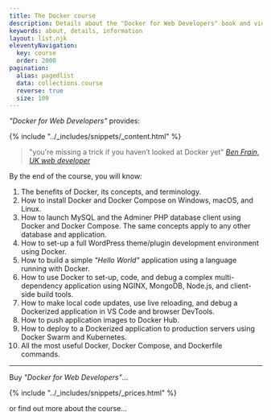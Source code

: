 ```yaml
---
title: The Docker course
description: Details about the "Docker for Web Developers" book and video course.
keywords: about, details, information
layout: list.njk
eleventyNavigation:
  key: course
  order: 2000
pagination:
  alias: pagedlist
  data: collections.course
  reverse: true
  size: 100
---
```


*"Docker for Web Developers"* provides:

{% include "../_includes/snippets/_content.html" %}

> "you're missing a trick if you haven’t looked at Docker yet"
> <cite>[Ben Frain, UK web developer](https://benfrain.com/)</cite>

By the end of the course, you will know:

1. The benefits of Docker, its concepts, and terminology.
1. How to install Docker and Docker Compose on Windows, macOS, and Linux.
1. How to launch MySQL and the Adminer PHP database client using Docker and Docker Compose. The same concepts apply to any other database and application.
1. How to set-up a full WordPress theme/plugin development environment using Docker.
1. How to build a simple *"Hello World"* application using a language running with Docker.
1. How to use Docker to set-up, code, and debug a complex multi-dependency application using NGINX, MongoDB, Node.js, and client-side build tools.
1. How to make local code updates, use live reloading, and debug a Dockerized application in VS Code and browser DevTools.
1. How to push application images to Docker Hub.
1. How to deploy to a Dockerized application to production servers using Docker Swarm and Kubernetes.
1. All the most useful Docker, Docker Compose, and Dockerfile commands.

---

Buy *"Docker for Web Developers"*&hellip;

{% include "../_includes/snippets/_prices.html" %}

or find out more about the course&hellip;

